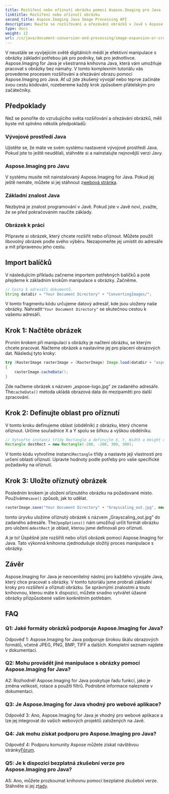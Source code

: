 ```yaml
---
title: Rozšíření nebo oříznutí obrázku pomocí Aspose.Imaging pro Java
linktitle: Rozšíření nebo oříznutí obrázku
second_title: Aspose.Imaging Java Image Processing API
description: Naučte se rozšiřování a ořezávání obrázků v Javě s Aspose.Imaging. Výukový program krok za krokem pro vývojáře. Vylepšete své dovednosti manipulace s obrázky.
type: docs
weight: 12
url: /cs/java/document-conversion-and-processing/image-expansion-or-cropping/
---
```

V neustále se vyvíjejícím světě digitálních médií je efektivní manipulace s obrázky základní potřebou jak pro podniky, tak pro jednotlivce. Aspose.Imaging for Java je všestranná knihovna Java, která vám umožňuje pracovat s obrázky bez námahy. V tomto komplexním tutoriálu vás provedeme procesem rozšiřování a ořezávání obrazu pomocí Aspose.Imaging pro Java. Ať už jste zkušený vývojář nebo teprve začínáte svou cestu kódování, rozebereme každý krok způsobem přátelským pro začátečníky.

## Předpoklady

Než se ponoříte do vzrušujícího světa rozšiřování a ořezávání obrázků, měli byste mít splněno několik předpokladů:

### Vývojové prostředí Java

Ujistěte se, že máte ve svém systému nastavené vývojové prostředí Java. Pokud jste to ještě neudělali, stáhněte si a nainstalujte nejnovější verzi Javy.

### Aspose.Imaging pro Javu

 V systému musíte mít nainstalovaný Aspose.Imaging for Java. Pokud jej ještě nemáte, můžete si jej stáhnout z[webová stránka](https://releases.aspose.com/imaging/java/).

### Základní znalost Java

Nezbytná je znalost programování v Javě. Pokud jste v Javě noví, zvažte, že se před pokračováním naučíte základy.

### Obrázek k práci

Připravte si obrázek, který chcete rozšířit nebo oříznout. Můžete použít libovolný obrázek podle svého výběru. Nezapomeňte jej umístit do adresáře a mít připravenou jeho cestu.

## Import balíčků

V následujícím příkladu začneme importem potřebných balíčků a poté přejdeme k základním krokům manipulace s obrázky. Začněme.

```java
// Cesta k adresáři dokumentů.
String dataDir = "Your Document Directory" + "ConvertingImages/";
```

 V tomto fragmentu kódu určujeme datový adresář, kde jsou uloženy naše obrázky. Nahradit`"Your Document Directory"` se skutečnou cestou k vašemu adresáři.

## Krok 1: Načtěte obrázek

Prvním krokem při manipulaci s obrázky je načtení obrázku, se kterým chcete pracovat. Načteme obrázek a nastavíme jej pro placení obrazových dat. Následuj tyto kroky:

```java
try (RasterImage rasterImage = (RasterImage) Image.load(dataDir + "aspose-logo.jpg"))
{
    rasterImage.cacheData();
}
```

 Zde načteme obrázek s názvem „aspose-logo.jpg“ ze zadaného adresáře. The`cacheData()` metoda ukládá obrazová data do mezipaměti pro další zpracování.

## Krok 2: Definujte oblast pro oříznutí

V tomto kroku definujeme oblast (obdélník) z obrázku, který chceme oříznout. Určíme souřadnice X a Y spolu se šířkou a výškou obdélníku.

```java
// Vytvořte instanci třídy Rectangle a definujte X, Y, Width a Height obdélníku
Rectangle destRect = new Rectangle(-200, -200, 300, 300);
```

 V tomto kódu vytvoříme instanci`Rectangle` třídy a nastavte její vlastnosti pro určení oblasti oříznutí. Upravte hodnoty podle potřeby pro vaše specifické požadavky na oříznutí.

## Krok 3: Uložte oříznutý obrázek

 Posledním krokem je uložení oříznutého obrázku na požadované místo. Používáme`save()` způsob, jak to udělat. 

```java
rasterImage.save("Your Document Directory" + "Grayscaling_out.jpg", new JpegOptions(), destRect);
```

 tomto úryvku uložíme oříznutý obrázek s názvem „Grayscaling_out.jpg“ do zadaného adresáře. The`JpegOptions()` nám umožňují určit formát obrázku pro uložení a`destRect` je oblast, kterou jsme definovali pro oříznutí.

A je to! Úspěšně jste rozšířili nebo ořízli obrázek pomocí Aspose.Imaging for Java. Tato výkonná knihovna zjednodušuje složitý proces manipulace s obrázky.

## Závěr

Aspose.Imaging for Java je neocenitelný nástroj pro každého vývojáře Java, který chce pracovat s obrázky. V tomto tutoriálu jsme probrali základní kroky pro rozšíření a oříznutí obrázku. Se správnými znalostmi a touto knihovnou, kterou máte k dispozici, můžete snadno vytvářet úžasné obrázky přizpůsobené vašim konkrétním potřebám.

## FAQ

### Q1: Jaké formáty obrázků podporuje Aspose.Imaging for Java?
   
Odpověď 1: Aspose.Imaging for Java podporuje širokou škálu obrazových formátů, včetně JPEG, PNG, BMP, TIFF a dalších. Kompletní seznam najdete v dokumentaci.

### Q2: Mohu provádět jiné manipulace s obrázky pomocí Aspose.Imaging for Java?

A2: Rozhodně! Aspose.Imaging for Java poskytuje řadu funkcí, jako je změna velikosti, rotace a použití filtrů. Podrobné informace naleznete v dokumentaci.

### Q3: Je Aspose.Imaging for Java vhodný pro webové aplikace?

Odpověď 3: Ano, Aspose.Imaging for Java je vhodný pro webové aplikace a lze jej integrovat do vašich webových projektů založených na Javě.

### Q4: Jak mohu získat podporu pro Aspose.Imaging pro Java?

 Odpověď 4: Podporu komunity Aspose můžete získat návštěvou stránky[Fórum](https://forum.aspose.com/).

### Q5: Je k dispozici bezplatná zkušební verze pro Aspose.Imaging pro Java?

 A5: Ano, můžete prozkoumat knihovnu pomocí bezplatné zkušební verze. Stáhněte si jej z[tady](https://releases.aspose.com/).